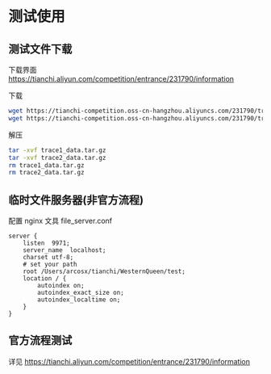 # 测试使用
## 测试文件下载
下载界面
https://tianchi.aliyun.com/competition/entrance/231790/information

下载
```bash
wget https://tianchi-competition.oss-cn-hangzhou.aliyuncs.com/231790/trace1_data.tar.gz?spm=5176.12281978.0.0.6ae21022DkMU0X&OSSAccessKeyId=LTAI4G7mrxYb7QrcXkTr3zzt&Expires=1593247540&Signature=YZLVJiJiJOga/KY4Z8dKVPyGJAQ=
wget https://tianchi-competition.oss-cn-hangzhou.aliyuncs.com/231790/trace2_data.tar.gz?spm=5176.12281978.0.0.6ae21022DkMU0X&OSSAccessKeyId=LTAI4G7mrxYb7QrcXkTr3zzt&Expires=1593247613&Signature=Z7PZrVG1UXnXdbO08bPv3hBCfyA=
```

解压
```bash
tar -xvf trace1_data.tar.gz
tar -xvf trace2_data.tar.gz
rm trace1_data.tar.gz
rm trace2_data.tar.gz
```

## 临时文件服务器(非官方流程)
配置 nginx 文具
file_server.conf
```
server {
    listen  9971;
    server_name  localhost;
    charset utf-8;
    # set your path
    root /Users/arcosx/tianchi/WesternQueen/test; 
    location / {
        autoindex on;
        autoindex_exact_size on;
        autoindex_localtime on;
    }
}
```


## 官方流程测试
详见 https://tianchi.aliyun.com/competition/entrance/231790/information






